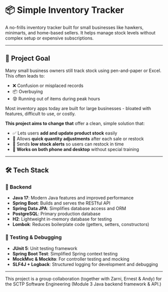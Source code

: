 # 📦 Simple Inventory Tracker

A no-frills inventory tracker built for small businesses like hawkers, minimarts, and home-based sellers. It helps manage stock levels without complex setup or expensive subscriptions.

---

## 🧭 Project Goal

Many small business owners still track stock using pen-and-paper or Excel. This often leads to:

- ❌ Confusion or misplaced records  
- 📦 Overbuying  
- 😰 Running out of items during peak hours

Most inventory apps today are built for large businesses - bloated with features, difficult to use, or costly.

**This project aims to change that** offer a clean, simple solution that:

- ✅ Lets users **add and update product stock** easily  
- 🔁 Allows **quick quantity adjustments** after each sale or restock  
- 🚨 Sends **low stock alerts** so users can restock in time  
- 📱 **Works on both phone and desktop** without special training

---

## 🛠 Tech Stack

### 🧩 Backend

- **Java 17**: Modern Java features and improved performance  
- **Spring Boot**: Builds and serves the RESTful API  
- **Spring Data JPA**: Simplifies database access and ORM  
- **PostgreSQL**: Primary production database  
- **H2**: Lightweight in-memory database for testing  
- **Lombok**: Reduces boilerplate code (getters, setters, constructors)  

### 🧪 Testing & Debugging

- **JUnit 5**: Unit testing framework  
- **Spring Boot Test**: Simplified Spring context testing  
- **MockMvc & Mockito**: For controller testing and mocking  
- **SLF4J + Logback**: Structured logging for development and debugging

---

This project is a group collaboration (together with Zarni, Ernest & Andy) for the SCTP Software Engineering (Module 3 Java backend framework & API.)
